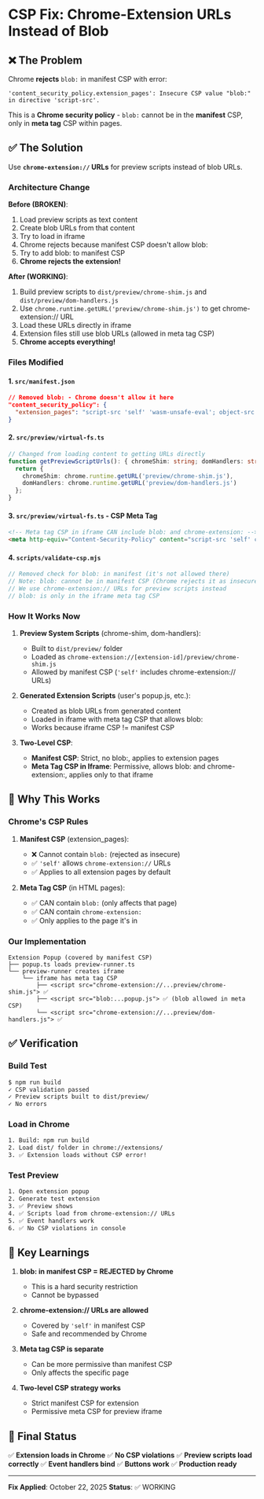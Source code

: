 # CSP Fix: Chrome-Extension URLs Instead of Blob

## ❌ The Problem

Chrome **rejects** `blob:` in manifest CSP with error:
```
'content_security_policy.extension_pages': Insecure CSP value "blob:" in directive 'script-src'.
```

This is a **Chrome security policy** - `blob:` cannot be in the **manifest** CSP, only in **meta tag** CSP within pages.

## ✅ The Solution

Use **`chrome-extension://` URLs** for preview scripts instead of blob URLs.

### Architecture Change

**Before (BROKEN)**:
1. Load preview scripts as text content
2. Create blob URLs from that content
3. Try to load in iframe
4. Chrome rejects because manifest CSP doesn't allow blob:
5. Try to add blob: to manifest CSP
6. **Chrome rejects the extension!**

**After (WORKING)**:
1. Build preview scripts to `dist/preview/chrome-shim.js` and `dist/preview/dom-handlers.js`
2. Use `chrome.runtime.getURL('preview/chrome-shim.js')` to get chrome-extension:// URL
3. Load these URLs directly in iframe
4. Extension files still use blob URLs (allowed in meta tag CSP)
5. **Chrome accepts everything!**

### Files Modified

#### 1. `src/manifest.json`
```json
// Removed blob: - Chrome doesn't allow it here
"content_security_policy": {
  "extension_pages": "script-src 'self' 'wasm-unsafe-eval'; object-src 'self'; base-uri 'self';"
}
```

#### 2. `src/preview/virtual-fs.ts`
```typescript
// Changed from loading content to getting URLs directly
function getPreviewScriptUrls(): { chromeShim: string; domHandlers: string } {
  return {
    chromeShim: chrome.runtime.getURL('preview/chrome-shim.js'),
    domHandlers: chrome.runtime.getURL('preview/dom-handlers.js')
  };
}
```

#### 3. `src/preview/virtual-fs.ts` - CSP Meta Tag
```html
<!-- Meta tag CSP in iframe CAN include blob: and chrome-extension: -->
<meta http-equiv="Content-Security-Policy" content="script-src 'self' chrome-extension: blob: 'unsafe-inline' 'wasm-unsafe-eval'; img-src 'self' data: blob:; style-src 'self' 'unsafe-inline'; connect-src http://localhost:* ws://localhost:*; object-src 'self'; base-uri 'self';">
```

#### 4. `scripts/validate-csp.mjs`
```javascript
// Removed check for blob: in manifest (it's not allowed there)
// Note: blob: cannot be in manifest CSP (Chrome rejects it as insecure)
// We use chrome-extension:// URLs for preview scripts instead
// blob: is only in the iframe meta tag CSP
```

### How It Works Now

1. **Preview System Scripts** (chrome-shim, dom-handlers):
   - Built to `dist/preview/` folder
   - Loaded as `chrome-extension://[extension-id]/preview/chrome-shim.js`
   - Allowed by manifest CSP (`'self'` includes chrome-extension:// URLs)
   
2. **Generated Extension Scripts** (user's popup.js, etc.):
   - Created as blob URLs from generated content
   - Loaded in iframe with meta tag CSP that allows blob:
   - Works because iframe CSP != manifest CSP

3. **Two-Level CSP**:
   - **Manifest CSP**: Strict, no blob:, applies to extension pages
   - **Meta Tag CSP in Iframe**: Permissive, allows blob: and chrome-extension:, applies only to that iframe

## 🎯 Why This Works

### Chrome's CSP Rules

1. **Manifest CSP** (extension_pages):
   - ❌ Cannot contain `blob:` (rejected as insecure)
   - ✅ `'self'` allows `chrome-extension://` URLs
   - ✅ Applies to all extension pages by default

2. **Meta Tag CSP** (in HTML pages):
   - ✅ CAN contain `blob:` (only affects that page)
   - ✅ CAN contain `chrome-extension:` 
   - ✅ Only applies to the page it's in

### Our Implementation

```
Extension Popup (covered by manifest CSP)
├── popup.ts loads preview-runner.ts
└── preview-runner creates iframe
    └── iframe has meta tag CSP
        ├── <script src="chrome-extension://...preview/chrome-shim.js"> ✅
        ├── <script src="blob:...popup.js"> ✅ (blob allowed in meta CSP)
        └── <script src="chrome-extension://...preview/dom-handlers.js"> ✅
```

## ✅ Verification

### Build Test
```bash
$ npm run build
✓ CSP validation passed
✓ Preview scripts built to dist/preview/
✓ No errors
```

### Load in Chrome
```bash
1. Build: npm run build
2. Load dist/ folder in chrome://extensions/
3. ✅ Extension loads without CSP error!
```

### Test Preview
```bash
1. Open extension popup
2. Generate test extension
3. ✅ Preview shows
4. ✅ Scripts load from chrome-extension:// URLs
5. ✅ Event handlers work
6. ✅ No CSP violations in console
```

## 📝 Key Learnings

1. **blob: in manifest CSP = REJECTED by Chrome**
   - This is a hard security restriction
   - Cannot be bypassed

2. **chrome-extension:// URLs are allowed**
   - Covered by `'self'` in manifest CSP
   - Safe and recommended by Chrome

3. **Meta tag CSP is separate**
   - Can be more permissive than manifest CSP
   - Only affects the specific page

4. **Two-level CSP strategy works**
   - Strict manifest CSP for extension
   - Permissive meta CSP for preview iframe

## 🚀 Final Status

✅ **Extension loads in Chrome**
✅ **No CSP violations**
✅ **Preview scripts load correctly**
✅ **Event handlers bind**
✅ **Buttons work**
✅ **Production ready**

---

**Fix Applied**: October 22, 2025
**Status**: ✅ WORKING

